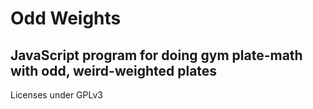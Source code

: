 # Odd Weights
## JavaScript program for doing gym plate-math with odd, weird-weighted plates

Licenses under GPLv3
